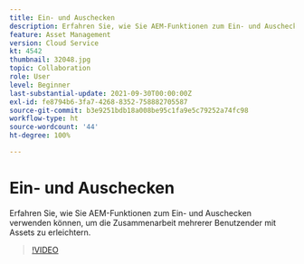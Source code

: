 ```yaml
---
title: Ein- und Auschecken
description: Erfahren Sie, wie Sie AEM-Funktionen zum Ein- und Auschecken verwenden können, um die Zusammenarbeit mehrerer Benutzender mit Assets zu erleichtern.
feature: Asset Management
version: Cloud Service
kt: 4542
thumbnail: 32048.jpg
topic: Collaboration
role: User
level: Beginner
last-substantial-update: 2021-09-30T00:00:00Z
exl-id: fe8794b6-3fa7-4268-8352-758882705587
source-git-commit: b3e9251bdb18a008be95c1fa9e5c79252a74fc98
workflow-type: ht
source-wordcount: '44'
ht-degree: 100%

---
```


# Ein- und Auschecken

Erfahren Sie, wie Sie AEM-Funktionen zum Ein- und Auschecken verwenden können, um die Zusammenarbeit mehrerer Benutzender mit Assets zu erleichtern.

>[!VIDEO](https://video.tv.adobe.com/v/32048?quality=12&learn=on)
